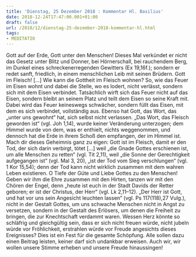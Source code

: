 ```yaml
---
title: 'Dienstag, 25 Dezember 2018 : Kommentar Hl. Basilius'
date: 2018-12-24T17:47:00.001+01:00
draft: false
url: /2018/12/dienstag-25-dezember-2018-kommentar-hl.html
tags: 
- MEDITATIO
---
```


Gott auf der Erde, Gott unter den Menschen! Dieses Mal verkündet er nicht das Gesetz unter Blitz und Donner, bei Hörnerschall, bei rauchendem Berg, im Dunkel eines schreckenerregenden Gewitters (Ex 19,16f.); sondern er redet sanft, friedlich, in einem menschlichen Leib mit seinen Brüdern. Gott im Fleisch! \[...\] Wie kann die Gottheit im Fleisch wohnen? So, wie das Feuer im Eisen wohnt und dabei die Stelle, wo es lodert, nicht verlässt, sondern sich mit dem Eisen verbindet. Tatsächlich wirft sich das Feuer nicht auf das Eisen, sondern bleibt an seinem Platz und teilt dem Eisen so seine Kraft mit. Dabei wird das Feuer keineswegs schwächer, sondern füllt das Eisen, mit dem es sich verbindet, vollständig aus. Ebenso hat Gott, das Wort, das „unter uns gewohnt“ hat, sich selbst nicht verlassen. „Das Wort, das Fleisch geworden ist“ (vgl. Joh 1,14), wurde keiner Veränderung unterzogen; dem Himmel wurde von dem, was er enthielt, nichts weggenommen, und dennoch hat die Erde in ihrem Schoß den empfangen, der im Himmel ist. Mach dir dieses Geheimnis ganz zu eigen: Gott ist im Fleisch, damit er den Tod, der sich darin verbirgt, tötet \[...\] weil „die Gnade Gottes erschienen ist, um alle Menschen zu retten“ (vgl. Tit 2,11), weil „die Sonne der Gerechtigkeit aufgegangen ist“ (vgl. Mal 3, 20), „ist der Tod vom Sieg verschlungen“ (vgl. 1 Kor 15,54); denn der Tod kann nicht wirklich zusammen mit dem wahren Leben existieren. O Tiefe der Güte und Liebe Gottes zu den Menschen! Geben wir ihm die Ehre zusammen mit den Hirten, tanzen wir mit den Chören der Engel, denn „heute ist euch in der Stadt Davids der Retter geboren; er ist der Christus, der Herr“ (vgl. Lk 2,11–12). „Der Herr ist Gott, und hat vor uns sein Angesicht leuchten lassen“ (vgl. Ps 117(118),27 Vulg.), nicht in der Gestalt Gottes, um uns schwache Menschen nicht in Angst zu versetzen, sondern in der Gestalt des Erlösers, um denen die Freiheit zu bringen, die zur Knechtschaft verdammt waren. Wessen Herz könnte so schläfrig und gleichgültig sein, dass er sich nicht freuen würde, nicht jubeln würde vor Fröhlichkeit, erstrahlen würde vor Freude angesichts dieses Ereignisses? Dies ist ein Fest für die gesamte Schöpfung. Alle sollen dazu einen Beitrag leisten, keiner darf sich undankbar erweisen. Auch wir, wir wollen unsere Stimme erheben und unsere Freude hinaussingen!